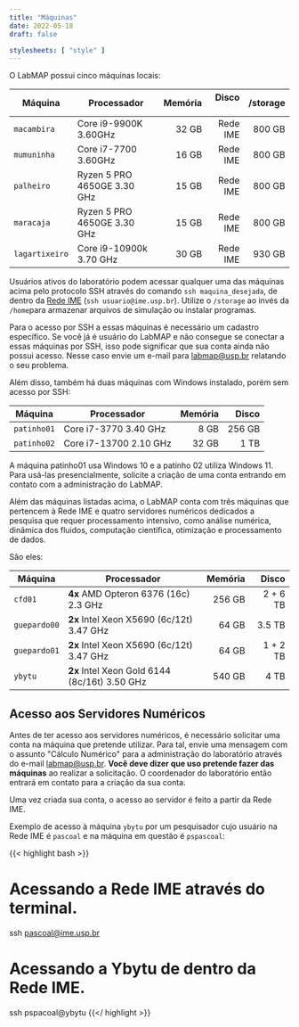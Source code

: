 ```yaml
---
title: "Máquinas"
date: 2022-05-18
draft: false

stylesheets: [ "style" ]
---
```


O LabMAP possui cinco máquinas locais:

| Máquina       | Processador                 | Memória | Disco &nbsp;&nbsp;&nbsp; | /storage |
| -----------   | --------------------------- | ------: | -----------------------: | -------: |
| `macambira`   | Core i9-9900K 3.60GHz       |   32 GB |                 Rede IME |   800 GB |
| `mumuninha`   | Core i7-7700 3.60GHz        |   16 GB |                 Rede IME |   800 GB |
| `palheiro`    | Ryzen 5 PRO 4650GE 3.30 GHz |   15 GB |                 Rede IME |   800 GB |
| `maracaja`    | Ryzen 5 PRO 4650GE 3.30 GHz |   15 GB |                 Rede IME |   800 GB |
| `lagartixeiro`| Core i9-10900k 3.70 GHz     |   30 GB |                 Rede IME |   930 GB |

Usuários ativos do laboratório podem acessar qualquer uma das máquinas acima
pelo protocolo SSH através do comando `ssh maquina_desejada`, de dentro da [Rede
IME][rime] (`ssh usuario@ime.usp.br`). Utilize o `/storage` ao invés
da `/home`para armazenar arquivos de simulação ou instalar programas.

Para o acesso por SSH a essas máquinas é necessário um cadastro específico.
Se você já é usuário do LabMAP e não consegue se conectar a essas máquinas por SSH, isso pode
significar que sua conta ainda não possui acesso. Nesse caso envie um e-mail para [labmap@usp.br](mailto:labmap@usp.br) relatando o seu problema. 

Além disso, também há duas máquinas com Windows instalado, porém sem acesso
por SSH: 

| Máquina     | Processador                 | Memória |    Disco |
| ----------- | --------------------------- | ------: | --------:|
| `patinho01` | Core i7-3770 3.40 GHz       |    8 GB |   256 GB |
| `patinho02` | Core i7-13700 2.10 GHz      |   32 GB |     1 TB |

A máquina patinho01 usa Windows 10 e a patinho 02 utiliza Windows 11.
Para usá-las presencialmente, solicite a criação de uma conta entrando 
em contato com a administração do LabMAP.

Além das máquinas listadas acima, o LabMAP conta com três máquinas que pertencem
à Rede IME e quatro servidores numéricos dedicados a pesquisa que requer
processamento intensivo, como análise numérica, dinâmica dos fluidos, computação
científica, otimização e processamento de dados.

São eles:

| Máquina      | Processador                                   | Memória |    Disco |
| ------------ | --------------------------------------------- | ------: | -------: |
| `cfd01`      | **4x** AMD Opteron 6376 (16c) 2.3 GHz         |  256 GB | 2 + 6 TB |
| `guepardo00` | **2x** Intel Xeon X5690 (6c/12t) 3.47 GHz     |   64 GB |   3.5 TB |
| `guepardo01` | **2x** Intel Xeon X5690 (6c/12t) 3.47 GHz     |   64 GB | 1 + 2 TB |
| `ybytu`      | **2x** Intel Xeon Gold 6144 (8c/16t) 3.50 GHz |  540 GB |     4 TB |

[rime]: https://si.ime.usp.br/

## Acesso aos Servidores Numéricos

Antes de ter acesso aos servidores numéricos, é necessário solicitar uma conta
na máquina que pretende utilizar. Para tal, envie uma mensagem com o assunto
"Cálculo Numérico" para a administração do laboratório através do e-mail
[labmap@usp.br](mailto:labmap@usp.br). **Você deve dizer que uso pretende fazer
das máquinas** ao realizar a solicitação. O coordenador do laboratório então
entrará em contato para a criação da sua conta.

Uma vez criada sua conta, o acesso ao servidor é feito a partir da Rede IME.

Exemplo de acesso à máquina `ybytu` por um pesquisador cujo usuário na Rede IME
é `pascoal` e na máquina em questão é `pspascoal`:

{{< highlight bash >}}
# Acessando a Rede IME através do terminal.
ssh pascoal@ime.usp.br
# Acessando a Ybytu de dentro da Rede IME.
ssh pspacoal@ybytu
{{</ highlight >}}
